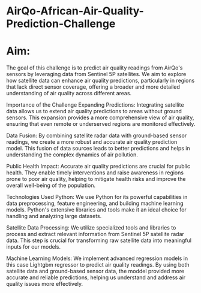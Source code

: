 # AirQo-African-Air-Quality-Prediction-Challenge

# Aim:
The goal of this challenge is to predict air quality readings from AirQo's sensors by leveraging data from Sentinel 5P satellites. We aim to explore how satellite data can enhance air quality predictions, particularly in regions that lack direct sensor coverage, offering a broader and more detailed understanding of air quality across different areas.

Importance of the Challenge
Expanding Predictions: Integrating satellite data allows us to extend air quality predictions to areas without ground sensors. This expansion provides a more comprehensive view of air quality, ensuring that even remote or underserved regions are monitored effectively.

Data Fusion: By combining satellite radar data with ground-based sensor readings, we create a more robust and accurate air quality prediction model. This fusion of data sources leads to better predictions and helps in understanding the complex dynamics of air pollution.

Public Health Impact: Accurate air quality predictions are crucial for public health. They enable timely interventions and raise awareness in regions prone to poor air quality, helping to mitigate health risks and improve the overall well-being of the population.

Technologies Used
Python: We use Python for its powerful capabilities in data preprocessing, feature engineering, and building machine learning models. Python's extensive libraries and tools make it an ideal choice for handling and analyzing large datasets.

Satellite Data Processing: We utilize specialized tools and libraries to process and extract relevant information from Sentinel 5P satellite radar data. This step is crucial for transforming raw satellite data into meaningful inputs for our models.

Machine Learning Models: We implement advanced regression models in this case Lightgbm regressor to predict air quality readings. By using both satellite data and ground-based sensor data, the moddel provided more accurate and reliable predictions, helping us understand and address air quality issues more effectively.
